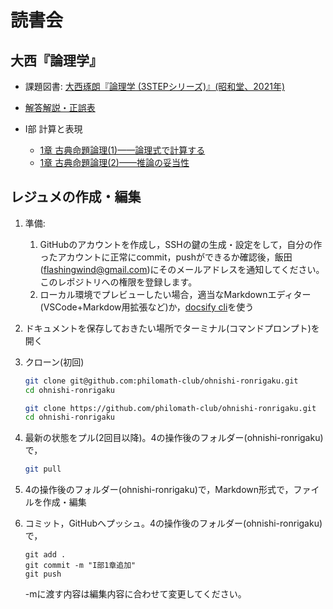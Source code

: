 # 読書会

## 大西『論理学』

- 課題図書: [大西琢朗『論理学 (3STEPシリーズ)』(昭和堂、2021年)](https://www.amazon.co.jp/dp/4812221048)
- [解答解説・正誤表](https://sites.google.com/site/onishitakuro/writing/3step-logic)

- I部 計算と表現
  - [1章 古典命題論理(1)——論理式で計算する](<I部 計算と表現-1.1>)
  - [1章 古典命題論理(2)——推論の妥当性](<I部 計算と表現-1.2>)

## レジュメの作成・編集

1. 準備:
    1. GitHubのアカウントを作成し，SSHの鍵の生成・設定をして，自分の作ったアカウントに正常にcommit，pushができるか確認後，飯田(<flashingwind@gmail.com>)にそのメールアドレスを通知してください。このレポジトリへの権限を登録します。
    2. ローカル環境でプレビューしたい場合，適当なMarkdownエディター(VSCode+Markdow用拡張など)か，[docsify cli](https://github.com/docsifyjs/docsify-cli)を使う
3. ドキュメントを保存しておきたい場所でターミナル(コマンドプロンプト)を開く
4. クローン(初回)

    ```bash
    git clone git@github.com:philomath-club/ohnishi-ronrigaku.git
    cd ohnishi-ronrigaku
    ```

    ```bash
    git clone https://github.com/philomath-club/ohnishi-ronrigaku.git
    cd ohnishi-ronrigaku
    ```

5. 最新の状態をプル(2回目以降)。4の操作後のフォルダー(ohnishi-ronrigaku)で，

    ```bash
    git pull
    ```

2. 4の操作後のフォルダー(ohnishi-ronrigaku)で，Markdown形式で，ファイルを作成・編集
3. コミット，GitHubへプッシュ。4の操作後のフォルダー(ohnishi-ronrigaku)で，

    ```
    git add .
    git commit -m "I部1章追加"
    git push
    ```

    -mに渡す内容は編集内容に合わせて変更してください。
